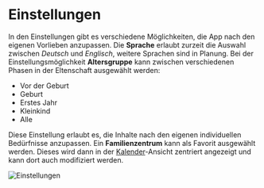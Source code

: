 # Einstellungen

In den Einstellungen gibt es verschiedene Möglichkeiten, die App nach den eigenen Vorlieben anzupassen.
Die **Sprache** erlaubt zurzeit die Auswahl zwischen *Deutsch* und *Englisch*, weitere Sprachen sind in Planung.
Bei der Einstellungsmöglichkeit **Altersgruppe** kann zwischen verschiedenen Phasen in der Eltenschaft ausgewählt werden:
* Vor der Geburt
* Geburt
* Erstes Jahr
* Kleinkind
* Alle

Diese Einstellung erlaubt es, die Inhalte nach den eigenen individuellen Bedürfnisse anzupassen. 
Ein **Familienzentrum** kann als Favorit ausgewählt werden.
Dieses wird dann in der [Kalender](calendar)-Ansicht zentriert angezeigt und kann dort auch modifiziert werden.

![Einstellungen](/images/settings/settings.png)
